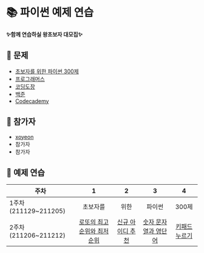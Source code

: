 # 📚 파이썬 예제 연습

 **✨함께 연습하실 왕초보자 대모집✨**

## 🐣 문제
- [초보자를 위한 파이썬 300제](https://wikidocs.net/book/922)
- [프로그래머스](https://programmers.co.kr/learn/challenges?tab=all_challenges)
- [코딩도장](https://codingdojang.com/)
- [백준](https://www.acmicpc.net/workbook/view/459)
- [Codecademy](https://www.codecademy.com/catalog/language/python)

## 🐥 참가자
- [xoyeon](https://github.com/xoyeon/Practicing-Python-Examples)<!-- [![Solved.ac프로필](http://mazassumnida.wtf/api/mini/generate_badge?boj=mudosaa)](https://solved.ac/mudosaa) -->
- 참가자
- 참가자

## 🐤 예제 연습
|주차|1|2|3|4|
|----|:---:|:---:|:---:|:---:|
|1주차(211129~211205)|초보자를|위한|파이썬|300제|
|2주차(211206~211212)|[로또의 최고 순위와 최저 순위](https://programmers.co.kr/learn/courses/30/lessons/77484)|[신규 아이디 추천](https://programmers.co.kr/learn/courses/30/lessons/72410)|[숫자 문자열과 영단어](https://programmers.co.kr/learn/courses/30/lessons/81301)|[키패드 누르기](https://programmers.co.kr/learn/courses/30/lessons/67256)|
